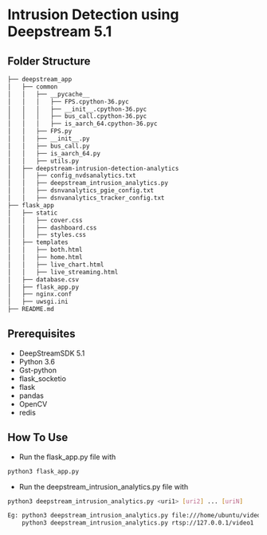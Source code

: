 # Intrusion Detection using Deepstream 5.1 #

## Folder Structure ##

```bash
├── deepstream_app
│   ├── common
│   │   ├── __pycache__
│   │   │   ├── FPS.cpython-36.pyc
│   │   │   ├── __init__.cpython-36.pyc
│   │   │   ├── bus_call.cpython-36.pyc
│   │   │   ├── is_aarch_64.cpython-36.pyc
│   │   ├── FPS.py
│   │   ├── __init__.py
│   │   ├── bus_call.py
│   │   ├── is_aarch_64.py
│   │   ├── utils.py
│   ├── deepstream-intrusion-detection-analytics
│   │   ├── config_nvdsanalytics.txt
│   │   ├── deepstream_intrusion_analytics.py
│   │   ├── dsnvanalytics_pgie_config.txt
│   │   ├── dsnvanalytics_tracker_config.txt
├── flask_app
│   ├── static
│   │   ├── cover.css
│   │   ├── dashboard.css
│   │   ├── styles.css
│   ├── templates
│   │   ├── both.html
│   │   ├── home.html
│   │   ├── live_chart.html
│   │   ├── live_streaming.html
│   ├── database.csv
│   ├── flask_app.py
│   ├── nginx.conf
│   ├── uwsgi.ini
├── README.md
```

## Prerequisites ##

- DeepStreamSDK 5.1
- Python 3.6
- Gst-python
- flask_socketio
- flask
- pandas
- OpenCV
- redis

## How To Use ##

* Run the flask_app.py file with 
```bash 
python3 flask_app.py
```
* Run the deepstream_intrusion_analytics.py file with
```bash 
python3 deepstream_intrusion_analytics.py <uri1> [uri2] ... [uriN]

Eg:	python3 deepstream_intrusion_analytics.py file:///home/ubuntu/video1.mp4
	python3 deepstream_intrusion_analytics.py rtsp://127.0.0.1/video1
```